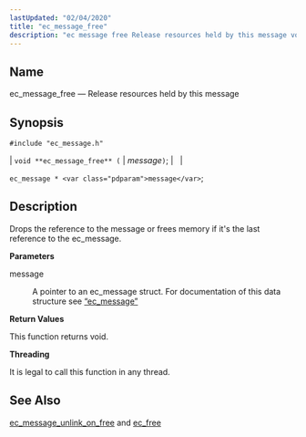 ```yaml
---
lastUpdated: "02/04/2020"
title: "ec_message_free"
description: "ec message free Release resources held by this message void ec message free message ec message message Drops the reference to the message or frees memory if it's the last reference to the ec message message A pointer to an ec message struct For documentation of this data structure see..."
---
```


<a name="apis.ec_message_free"></a> 
## Name

ec_message_free — Release resources held by this message

## Synopsis

`#include "ec_message.h"`

| `void **ec_message_free** (` | <var class="pdparam">message</var>`)`; |   |

`ec_message * <var class="pdparam">message</var>`;<a name="idp55662368"></a> 
## Description

Drops the reference to the message or frees memory if it's the last reference to the ec_message.

**<a name="idp55663648"></a> Parameters**

<dl class="variablelist">

<dt>message</dt>

<dd>

A pointer to an ec_message struct. For documentation of this data structure see [“ec_message”](/momentum/3/3-api/structs-ec-message)

</dd>

</dl>

**<a name="idp55667008"></a> Return Values**

This function returns void.

**<a name="idp55667920"></a> Threading**

It is legal to call this function in any thread.

<a name="idp55669024"></a> 
## See Also

[ec_message_unlink_on_free](/momentum/3/3-api/apis-ec-message-unlink-on-free) and [ec_free](/momentum/3/3-api/apis-ec-free)